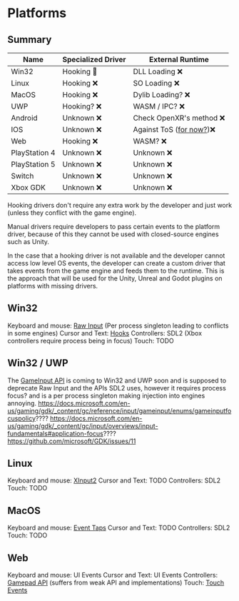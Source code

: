 # Platforms

## Summary
| Name          | Specialized Driver | External Runtime                                                                                                                    |
| ------------- | ------------------ | ----------------------------------------------------------------------------------------------------------------------------------- |
| Win32         | Hooking 🚧         | DLL Loading ❌                                                                                                                      |
| Linux         | Hooking ❌         | SO Loading ❌                                                                                                                       |
| MacOS         | Hooking ❌         | Dylib Loading? ❌                                                                                                                   |
| UWP           | Hooking? ❌        | WASM / IPC? ❌                                                                                                                            |
| Android       | Unknown ❌         | Check OpenXR's method ❌                                                                                                                            |
| IOS           | Unknown ❌         | Against ToS ([for now?](https://www.theverge.com/2022/3/25/22996248/apple-sideloading-apps-store-third-party-eu-dma-requirement))❌ |
| Web           | Hooking ❌         | WASM? ❌                                                                                                                            |
| PlayStation 4 | Unknown ❌         | Unknown ❌                                                                                                                            |
| PlayStation 5 | Unknown ❌         | Unknown ❌                                                                                                                          |
| Switch        | Unknown ❌         | Unknown ❌                                                                                                                          |
| Xbox GDK      | Unknown ❌         | Unknown ❌                                                                                                                          |

Hooking drivers don't require any extra work by the developer and just work (unless they conflict with the game engine).

Manual drivers require developers to pass certain events to the platform driver, because of this they cannot be used with closed-source engines such as Unity.

In the case that a hooking driver is not available and the developer cannot access low level OS events, the developer can create a custom driver that takes events from the game engine and feeds them to the runtime. This is the approach that will be used for the Unity, Unreal and Godot plugins on platforms with missing drivers.

## Win32
Keyboard and mouse: [Raw Input](https://docs.microsoft.com/en-us/windows/win32/inputdev/about-raw-input) (Per process singleton leading to conflicts in some engines)
Cursor and Text: [Hooks](https://docs.microsoft.com/en-gb/windows/win32/winmsg/about-hooks)
Controllers: SDL2 (Xbox controllers require process being in focus)
Touch: TODO

## Win32 / UWP
The [GameInput API](https://docs.microsoft.com/en-us/gaming/gdk/_content/gc/reference/input/gameinput/gameinput_members) is coming to Win32 and UWP soon and is supposed to deprecate Raw Input and the APIs SDL2 uses, however it requires process focus? and is a per process singleton making injection into engines annoying.
https://docs.microsoft.com/en-us/gaming/gdk/_content/gc/reference/input/gameinput/enums/gameinputfocuspolicy????
https://docs.microsoft.com/en-us/gaming/gdk/_content/gc/input/overviews/input-fundamentals#application-focus????
https://github.com/microsoft/GDK/issues/11

## Linux
Keyboard and mouse: [XInput2](https://docs.rs/x11/2.19.1/x11/xinput2/index.html)
Cursor and Text: TODO
Controllers: SDL2
Touch: TODO

## MacOS
Keyboard and mouse: [Event Taps](https://developer.apple.com/documentation/coregraphics/quartz_event_services)
Cursor and Text: TODO
Controllers: SDL2
Touch: TODO

## Web
Keyboard and mouse: UI Events
Cursor and Text: UI Events
Controllers: [Gamepad API](https://developer.mozilla.org/en-US/docs/Web/API/Gamepad_API) (suffers from weak API and implementations)
Touch: [Touch Events](https://developer.mozilla.org/en-US/docs/Web/API/Touch_events)

